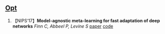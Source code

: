 ## [Opt](#content)

1. 【NIPS‘17】**Model-agnostic meta-learning for fast adaptation of deep networks**
*Finn C, Abbeel P, Levine S*
[paper](http://proceedings.mlr.press/v70/finn17a/finn17a.pdf)
[code](http://github.com/cbfinn/maml)
